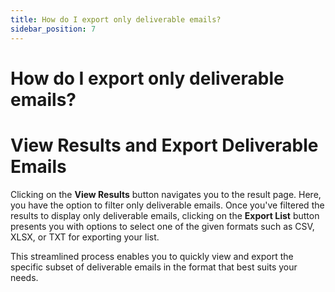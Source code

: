 ```yaml
---
title: How do I export only deliverable emails?
sidebar_position: 7
---
```



# How do I export only deliverable emails?

# View Results and Export Deliverable Emails

Clicking on the **View Results** button navigates you to the result page. Here, you have the option to filter only deliverable emails. Once you've filtered the results to display only deliverable emails, clicking on the 
**Export List** button presents you with options to select one of the given formats such as CSV, XLSX, or TXT for exporting your list.

This streamlined process enables you to quickly view and export the specific subset of deliverable emails in the format that best suits your needs.